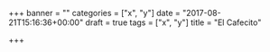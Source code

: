 +++
banner = ""
categories = ["x", "y"]
date = "2017-08-21T15:16:36+00:00"
draft = true
tags = ["x", "y"]
title = "El Cafecito"

+++
